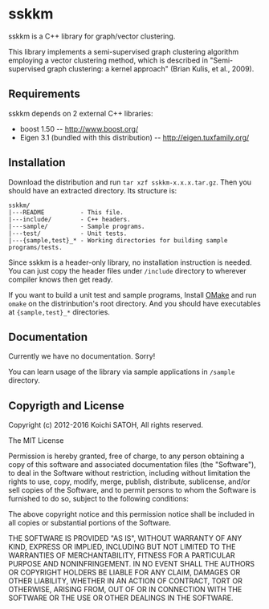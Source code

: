 sskkm
===

sskkm is a C++ library for graph/vector clustering.

This library implements a semi-supervised graph clustering algorithm employing a vector clustering method, which is described in "Semi-supervised graph clustering: a kernel approach" (Brian Kulis, et al., 2009).

Requirements
---

sskkm depends on 2 external C++ libraries:

- boost 1.50 -- http://www.boost.org/
- Eigen 3.1 (bundled with this distribution) -- http://eigen.tuxfamily.org/

Installation
---

Download the distribution and run `tar xzf sskkm-x.x.x.tar.gz`. Then you should have an extracted directory. Its structure is:

```
sskkm/
|---README          - This file.
|---include/        - C++ headers.
|---sample/         - Sample programs.
|---test/           - Unit tests.
|---{sample,test}_* - Working directories for building sample programs/tests.
```

Since sskkm is a header-only library, no installation instruction is needed. You can just copy the header files under `/include` directory to wherever compiler knows then get ready.

If you want to build a unit test and sample programs, Install [OMake](http://omake.metaprl.org/) and run `omake` on the distrinbution's root directory. And you should have executables at `{sample,test}_*` directories.

Documentation
---

Currently we have no documentation. Sorry!

You can learn usage of the library via sample applications in `/sample` directory.

Copyrigth and License
---

Copyright (c) 2012-2016 Koichi SATOH, All rights reserved.

The MIT License

Permission is hereby granted, free of charge, to any person obtaining a copy
of this software and associated documentation files (the "Software"), to deal
in the Software without restriction, including without limitation the rights
to use, copy, modify, merge, publish, distribute, sublicense, and/or sell
copies of the Software, and to permit persons to whom the Software is
furnished to do so, subject to the following conditions:

The above copyright notice and this permission notice shall be included in
all copies or substantial portions of the Software.

THE SOFTWARE IS PROVIDED "AS IS", WITHOUT WARRANTY OF ANY KIND, EXPRESS OR
IMPLIED, INCLUDING BUT NOT LIMITED TO THE WARRANTIES OF MERCHANTABILITY,
FITNESS FOR A PARTICULAR PURPOSE AND NONINFRINGEMENT. IN NO EVENT SHALL THE
AUTHORS OR COPYRIGHT HOLDERS BE LIABLE FOR ANY CLAIM, DAMAGES OR OTHER
LIABILITY, WHETHER IN AN ACTION OF CONTRACT, TORT OR OTHERWISE, ARISING FROM,
OUT OF OR IN CONNECTION WITH THE SOFTWARE OR THE USE OR OTHER DEALINGS IN
THE SOFTWARE.
